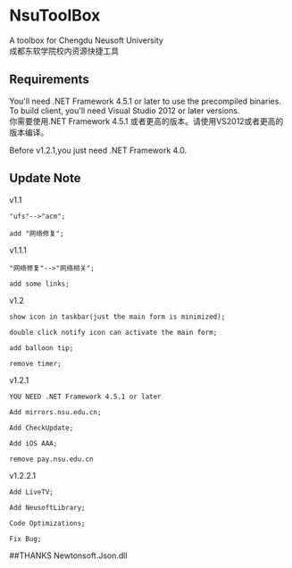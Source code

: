 # NsuToolBox
A toolbox for Chengdu Neusoft University 
</br>成都东软学院校内资源快捷工具

## Requirements
You'll need .NET Framework 4.5.1 or later to use the precompiled binaries. To build client, you'll need Visual Studio 2012 or later versions.
</br>你需要使用.NET Framework 4.5.1 或者更高的版本。请使用VS2012或者更高的版本编译。

Before v1.2.1,you just need .NET Framework 4.0.

## Update Note
v1.1

    "ufs"-->"acm";
    
    add "网络修复";

v1.1.1

    "网络修复"-->"网络相关";

    add some links;
    
v1.2

    show icon in taskbar(just the main form is minimized);

    double click notify icon can activate the main form;

    add balloon tip;

    remove timer;
    
v1.2.1

    YOU NEED .NET Framework 4.5.1 or later
    
    Add mirrors.nsu.edu.cn;
    
    Add CheckUpdate;
    
    Add iOS AAA;
    
    remove pay.nsu.edu.cn 
    
v1.2.2.1

    Add LiveTV;
    
    Add NeusoftLibrary;
    
    Code Optimizations;
    
    Fix Bug;
##THANKS
    Newtonsoft.Json.dll

